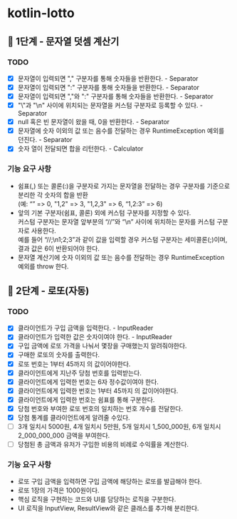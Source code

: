 # kotlin-lotto

## 🚀 1단계 - 문자열 덧셈 계산기

### TODO
- [x] 문자열이 입력되면 "," 구분자를 통해 숫자들을 반환한다. - Separator
- [x] 문자열이 입력되면 ":" 구분자를 통해 숫자들을 반환한다. - Separator
- [x] 문자열이 입력되면 ","와 ":" 구분자를 통해 숫자들을 반환한다. - Separator
- [x] "\\"과 "\n" 사이에 위치되는 문자열을 커스텀 구분자로 등록할 수 있다. - Separator
- [x] null 혹은 빈 문자열이 왔을 때, 0을 반환한다. - Separator
- [x] 문자열에 숫자 이외의 값 또는 음수를 전달하는 경우 RuntimeException 예외를 던진다. - Separator
- [x] 숫자 열이 전달되면 합을 리턴한다. - Calculator

### 기능 요구 사항
- 쉼표(,) 또는 콜론(:)을 구분자로 가지는 문자열을 전달하는 경우 구분자를 기준으로 분리한 각 숫자의 합을 반환\
(예: “” => 0, "1,2" => 3, "1,2,3" => 6, “1,2:3” => 6)
- 앞의 기본 구분자(쉼표, 콜론) 외에 커스텀 구분자를 지정할 수 있다.\
커스텀 구분자는 문자열 앞부분의 “//”와 “\n” 사이에 위치하는 문자를 커스텀 구분자로 사용한다.\
예를 들어 “//;\n1;2;3”과 같이 값을 입력할 경우 커스텀 구분자는 세미콜론(;)이며, 결과 값은 6이 반환되어야 한다.
- 문자열 계산기에 숫자 이외의 값 또는 음수를 전달하는 경우 RuntimeException 예외를 throw 한다.

## 🚀 2단계 - 로또(자동)

### TODO
- [x] 클라이언트가 구입 금액을 입력한다. - InputReader
- [x] 클라이언트가 입력한 값은 숫자이여야 한다. - InputReader
- [x] 구입 금액에 로또 가격을 나눠서 몇장을 구매했는지 알려줘야한다.
- [x] 구매한 로또의 숫자를 출력한다.
- [x] 로또 번호는 1부터 45까지 의 값이어야한다.
- [x] 클라이언트에게 지난주 당첨 번호를 입력받는다.
- [x] 클라이언트에게 입력한 번호는 6자 정수값이여야 한다.
- [x] 클라이언트에게 입력한 번호는 1부터 45까지 의 값이어야한다.
- [x] 클라이언트에게 입력한 번호는 쉼표를 통해 구분한다.
- [x] 당첨 번호와 부여한 로또 번호의 일치하는 번호 개수를 전달한다.
- [x] 당첨 통계를 클라이언트에게 알려줄 수있다.
- [ ] 3개 일치시 5000원, 4개 일치시 5만원, 5개 일치시 1_500_000원, 6개 일치시 2_000_000_000 금액을 부여한다.
- [ ] 당첨된 총 금액과 유저가 구입한 비용의 비례로 수익률을 계산한다.

### 기능 요구 사항
- 로또 구입 금액을 입력하면 구입 금액에 해당하는 로또를 발급해야 한다.
- 로또 1장의 가격은 1000원이다.
- 핵심 로직을 구현하는 코드와 UI를 담당하는 로직을 구분한다.
- UI 로직을 InputView, ResultView와 같은 클래스를 추가해 분리한다.